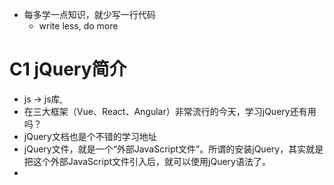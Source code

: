 - 每多学一点知识，就少写一行代码
    - write less, do more

# C1 jQuery简介
- js -> js库, 
- 在三大框架（Vue、React、Angular）非常流行的今天，学习jQuery还有用吗？
- jQuery文档也是个不错的学习地址
- jQuery文件，就是一个“外部JavaScript文件”。所谓的安装jQuery，其实就是把这个外部JavaScript文件引入后，就可以使用jQuery语法了。
- 